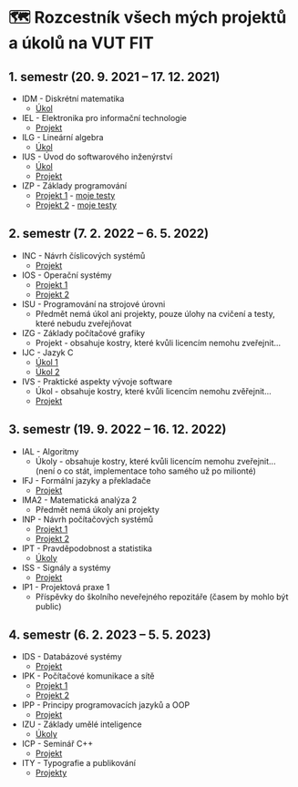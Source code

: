 # 🗺️ Rozcestník všech mých projektů a úkolů na VUT FIT

## 1. semestr (20. 9. 2021 – 17. 12. 2021)

- IDM - Diskrétní matematika
  - [Úkol](https://github.com/JosefKuchar/idm-hw)
- IEL - Elektronika pro informační technologie	
  - [Projekt](https://github.com/JosefKuchar/iel-projekt-1)
- ILG - Lineární algebra
  - [Úkol](https://github.com/JosefKuchar/ilg-hw)
- IUS - Úvod do softwarového inženýrství
  - [Úkol](https://github.com/JosefKuchar/ius-hw)
  - [Projekt](https://github.com/JosefKuchar/ius-project)
- IZP - Základy programování
  - [Projekt 1](https://github.com/JosefKuchar/izp-projekt-1) - [moje testy](https://gist.github.com/JosefKuchar/bb83284d309465bdf7d9353e26dfa6e8)
  - [Projekt 2](https://github.com/JosefKuchar/izp-projekt-2) - [moje testy](https://github.com/JosefKuchar/tests-izp-projekt-2)

## 2. semestr (7. 2. 2022 – 6. 5. 2022)

- INC - Návrh číslicových systémů
  - [Projekt](https://github.com/JosefKuchar/inc-project)
- IOS - Operační systémy
  - [Projekt 1](https://github.com/JosefKuchar/ios-hw1/)
  - [Projekt 2](https://github.com/JosefKuchar/ios-hw2/)
- ISU - Programování na strojové úrovni
  - Předmět nemá úkol ani projekty, pouze úlohy na cvičení a testy, které nebudu zveřejňovat
- IZG - Základy počítačové grafiky
  - Projekt - obsahuje kostry, které kvůli licencím nemohu zveřejnit...
- IJC - Jazyk C
  - [Úkol 1](https://github.com/JosefKuchar/ijc-hw1)
  - [Úkol 2](https://github.com/JosefKuchar/ijc-hw2)
- IVS - Praktické aspekty vývoje software
  - Úkol - obsahuje kostry, které kvůli licencím nemohu zvěřejnit...
  - [Projekt](https://github.com/JosefKuchar/ivs-project)
  
## 3. semestr (19. 9. 2022 – 16. 12. 2022)
- IAL - Algoritmy
  - Úkoly - obsahuje kostry, které kvůli licencím nemohu zveřejnit... (není o co stát, implementace toho samého už po milionté)
- IFJ - Formální jazyky a překladače
  - [Projekt](https://github.com/JosefKuchar/ifj-project)
- IMA2 - Matematická analýza 2
  - Předmět nemá úkoly ani projekty
- INP - Návrh počítačových systémů
  - [Projekt 1](https://github.com/JosefKuchar/inp-project1)
  - [Projekt 2](https://github.com/JosefKuchar/inp-project2)
- IPT - Pravděpodobnost a statistika
  - [Úkoly](https://github.com/JosefKuchar/ipt-hw)
- ISS - Signály a systémy
  - [Projekt](https://github.com/JosefKuchar/iss-project)
- IP1 - Projektová praxe 1
  - Příspěvky do školního neveřejného repozitáře (časem by mohlo být public)

## 4. semestr (6. 2. 2023 – 5. 5. 2023)
- IDS - Databázové systémy
  - [Projekt](https://github.com/JosefKuchar/ids-project)
- IPK - Počítačové komunikace a sítě
  - [Projekt 1](https://github.com/JosefKuchar/ipk-project1)
  - [Projekt 2](https://github.com/JosefKuchar/ipk-project1)
- IPP - Principy programovacích jazyků a OOP
  - [Projekt](https://github.com/JosefKuchar/ipp-project)
- IZU - Základy umělé inteligence
  - [Úkoly](https://github.com/JosefKuchar/izu-projects)
- ICP - Seminář C++
  - [Projekt](https://github.com/JosefKuchar/icp-project)
- ITY - Typografie a publikování
  - [Projekty](https://github.com/JosefKuchar/ity-hw)
